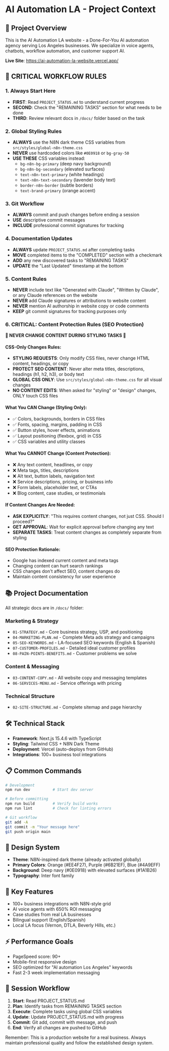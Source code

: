 # AI Automation LA - Project Context

## 🎯 Project Overview
This is the AI Automation LA website - a Done-For-You AI automation agency serving Los Angeles businesses. We specialize in voice agents, chatbots, workflow automation, and customer support AI.

**Live Site**: https://ai-automation-la-website.vercel.app/

## 🚨 CRITICAL WORKFLOW RULES

### 1. Always Start Here
- **FIRST**: Read `PROJECT_STATUS.md` to understand current progress
- **SECOND**: Check the "REMAINING TASKS" section for what needs to be done
- **THIRD**: Review relevant docs in `/docs/` folder based on the task

### 2. Global Styling Rules
- **ALWAYS** use the N8N dark theme CSS variables from `src/styles/global-n8n-theme.css`
- **NEVER** use hardcoded colors like `#0E0918` or `bg-gray-50`
- **USE THESE** CSS variables instead:
  - `bg-n8n-bg-primary` (deep navy background)
  - `bg-n8n-bg-secondary` (elevated surfaces)
  - `text-n8n-text-primary` (white headings)
  - `text-n8n-text-secondary` (lavender body text)
  - `border-n8n-border` (subtle borders)
  - `text-brand-primary` (orange accent)

### 3. Git Workflow
- **ALWAYS** commit and push changes before ending a session
- **USE** descriptive commit messages
- **INCLUDE** professional commit signatures for tracking

### 4. Documentation Updates
- **ALWAYS** update `PROJECT_STATUS.md` after completing tasks
- **MOVE** completed items to the "COMPLETED" section with a checkmark
- **ADD** any new discovered tasks to "REMAINING TASKS"
- **UPDATE** the "Last Updated" timestamp at the bottom

### 5. Content Rules
- **NEVER** include text like "Generated with Claude", "Written by Claude", or any Claude references on the website
- **NEVER** add Claude signatures or attributions to website content
- **NEVER** mention AI authorship in website copy or code comments
- **KEEP** git commit signatures for tracking purposes only

### 6. CRITICAL: Content Protection Rules (SEO Protection)
**🚨 NEVER CHANGE CONTENT DURING STYLING TASKS 🚨**

#### CSS-Only Changes Rules:
- **STYLING REQUESTS**: Only modify CSS files, never change HTML content, headings, or copy
- **PROTECT SEO CONTENT**: Never alter meta titles, descriptions, headings (h1, h2, h3), or body text
- **GLOBAL CSS ONLY**: Use `src/styles/global-n8n-theme.css` for all visual changes
- **NO CONTENT EDITS**: When asked for "styling" or "design" changes, ONLY touch CSS files

#### What You CAN Change (Styling Only):
- ✅ Colors, backgrounds, borders in CSS files
- ✅ Fonts, spacing, margins, padding in CSS
- ✅ Button styles, hover effects, animations
- ✅ Layout positioning (flexbox, grid) in CSS
- ✅ CSS variables and utility classes

#### What You CANNOT Change (Content Protection):
- ❌ Any text content, headlines, or copy
- ❌ Meta tags, titles, descriptions
- ❌ Alt text, button labels, navigation text
- ❌ Service descriptions, pricing, or business info
- ❌ Form labels, placeholder text, or CTAs
- ❌ Blog content, case studies, or testimonials

#### If Content Changes Are Needed:
- **ASK EXPLICITLY**: "This requires content changes, not just CSS. Should I proceed?"
- **GET APPROVAL**: Wait for explicit approval before changing any text
- **SEPARATE TASKS**: Treat content changes as completely separate from styling

#### SEO Protection Rationale:
- Google has indexed current content and meta tags
- Changing content can hurt search rankings
- CSS changes don't affect SEO, content changes do
- Maintain content consistency for user experience

## 📚 Project Documentation

All strategic docs are in `/docs/` folder:

### Marketing & Strategy
- `01-STRATEGY.md` - Core business strategy, USP, and positioning
- `04-MARKETING-PLAN.md` - Complete Meta ads strategy and campaigns
- `05-SEO-KEYWORDS.md` - LA-focused SEO keywords (English & Spanish)
- `07-CUSTOMER-PROFILES.md` - Detailed ideal customer profiles
- `08-PAIN-POINTS-BENEFITS.md` - Customer problems we solve

### Content & Messaging
- `03-CONTENT-COPY.md` - All website copy and messaging templates
- `06-SERVICES-MENU.md` - Service offerings with pricing

### Technical Structure
- `02-SITE-STRUCTURE.md` - Complete sitemap and page hierarchy

## 🛠️ Technical Stack
- **Framework**: Next.js 15.4.6 with TypeScript
- **Styling**: Tailwind CSS + N8N Dark Theme
- **Deployment**: Vercel (auto-deploys from GitHub)
- **Integrations**: 100+ business tool integrations

## 📋 Common Commands
```bash
# Development
npm run dev          # Start dev server

# Before committing
npm run build        # Verify build works
npm run lint         # Check for linting errors

# Git workflow
git add -A
git commit -m "Your message here"
git push origin main
```

## 🎨 Design System
- **Theme**: N8N-inspired dark theme (already activated globally)
- **Primary Colors**: Orange (#EE4F27), Purple (#6B21EF), Blue (#4A9EFF)
- **Background**: Deep navy (#0E0918) with elevated surfaces (#1A1B26)
- **Typography**: Inter font family

## 📱 Key Features
- 100+ business integrations with N8N-style grid
- AI voice agents with 650% ROI messaging
- Case studies from real LA businesses
- Bilingual support (English/Spanish)
- Local LA focus (Vernon, DTLA, Beverly Hills, etc.)

## ⚡ Performance Goals
- PageSpeed score: 90+
- Mobile-first responsive design
- SEO optimized for "AI automation Los Angeles" keywords
- Fast 2-3 week implementation messaging

## 🔄 Session Workflow

1. **Start**: Read PROJECT_STATUS.md
2. **Plan**: Identify tasks from REMAINING TASKS section
3. **Execute**: Complete tasks using global CSS variables
4. **Update**: Update PROJECT_STATUS.md with progress
5. **Commit**: Git add, commit with message, and push
6. **End**: Verify all changes are pushed to GitHub

Remember: This is a production website for a real business. Always maintain professional quality and follow the established design system.